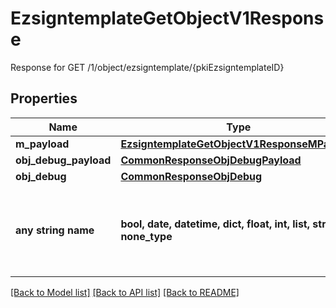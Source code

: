 # EzsigntemplateGetObjectV1Response

Response for GET /1/object/ezsigntemplate/{pkiEzsigntemplateID}

## Properties
Name | Type | Description | Notes
------------ | ------------- | ------------- | -------------
**m_payload** | [**EzsigntemplateGetObjectV1ResponseMPayload**](EzsigntemplateGetObjectV1ResponseMPayload.md) |  | 
**obj_debug_payload** | [**CommonResponseObjDebugPayload**](CommonResponseObjDebugPayload.md) |  | [optional] 
**obj_debug** | [**CommonResponseObjDebug**](CommonResponseObjDebug.md) |  | [optional] 
**any string name** | **bool, date, datetime, dict, float, int, list, str, none_type** | any string name can be used but the value must be the correct type | [optional]

[[Back to Model list]](../README.md#documentation-for-models) [[Back to API list]](../README.md#documentation-for-api-endpoints) [[Back to README]](../README.md)


